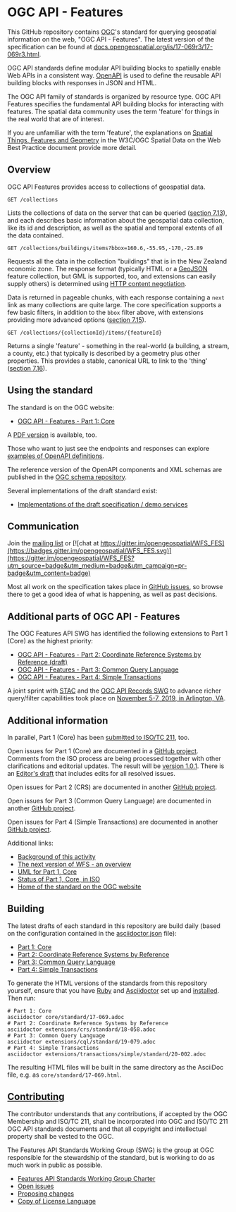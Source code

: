 # OGC API - Features

This GitHub repository contains [OGC](http://opengeospatial.org)'s
standard for querying geospatial information on the web, "OGC API - Features". The
latest version of the specification can be found at [docs.opengeospatial.org/is/17-069r3/17-069r3.html](http://docs.opengeospatial.org/is/17-069r3/17-069r3.html).

OGC API standards define modular API building blocks to spatially enable Web APIs
in a consistent way. [OpenAPI](http://openapis.org) is used to define the reusable
API building blocks with responses in JSON and HTML.

The OGC API family of standards is organized by resource type. OGC API Features
specifies the fundamental API building blocks for interacting with features.
The spatial data community uses the term 'feature' for things in the real world
that are of interest.

If you are unfamiliar with the term 'feature', the explanations on
[Spatial Things, Features and Geometry](https://www.w3.org/TR/sdw-bp/#spatial-things-features-and-geometry)
in the W3C/OGC Spatial Data on the Web Best Practice document provide more detail.

## Overview

OGC API Features provides access to collections of geospatial data.

```
GET /collections
```

Lists the collections of data on the server that can be queried ([section 7.13](http://docs.opengeospatial.org/is/17-069r3/17-069r3.html#_collections_)),
and each describes basic information about the geospatial data collection, like its id and description, as well as the
spatial and temporal extents of all the data contained.

```
GET /collections/buildings/items?bbox=160.6,-55.95,-170,-25.89
```

Requests all the data in the collection "buildings" that is in the New Zealand economic zone.
The response format (typically HTML or a [GeoJSON](http://geojson.org/) feature
collection, but GML is supported, too, and extensions can easily supply others) is determined using
[HTTP content negotiation](https://restfulapi.net/content-negotiation/).

Data is returned in pageable chunks, with each response containing a `next` link
as many collections are quite large. The core specification supports a few basic filters, in
addition to the `bbox` filter above, with extensions providing more advanced options
([section 7.15](http://docs.opengeospatial.org/is/17-069r3/17-069r3.html#_items_)).

```
GET /collections/{collectionId}/items/{featureId}
```

Returns a single 'feature' - something in the real-world (a building,
a stream, a county, etc.) that typically is described by a geometry plus other properties.
This provides a stable, canonical URL to link to the 'thing'
([section 7.16](http://docs.opengeospatial.org/is/17-069r3/17-069r3.html#_feature_)).

## Using the standard

The standard is on the OGC website:

* [OGC API - Features - Part 1: Core](http://docs.opengeospatial.org/is/17-069r3/17-069r3.html)

A [PDF version](http://docs.opengeospatial.org/is/17-069r3/17-069r3.pdf) is available, too.

Those who want to just see the endpoints and responses can explore [examples of
OpenAPI definitions](https://github.com/opengeospatial/ogcapi-features/tree/master/core/examples/openapi).

The reference version of the OpenAPI components and XML schemas are published
in the [OGC schema repository](http://schemas.opengis.net/ogcapi/features/).

Several implementations of the draft standard exist:

* [Implementations of the draft specification / demo services](implementations.md)

## Communication

Join the [mailing list](https://lists.opengeospatial.org/mailman/listinfo/wfs-fes.swg) or [![chat at https://gitter.im/opengeospatial/WFS_FES](https://badges.gitter.im/opengeospatial/WFS_FES.svg)](https://gitter.im/opengeospatial/WFS_FES?utm_source=badge&utm_medium=badge&utm_campaign=pr-badge&utm_content=badge)

Most all work on the specification takes place in [GitHub issues](https://github.com/opengeospatial/ogcapi-features/issues),
so browse there to get a good idea of what is happening, as well as past decisions.

## Additional parts of OGC API - Features

The OGC Features API SWG has identified the following extensions to Part 1 (Core)
as the highest priority:

* [OGC API - Features - Part 2: Coordinate Reference Systems by Reference (draft)](http://docs.opengeospatial.org/DRAFTS/18-058.html)
* [OGC API - Features - Part 3: Common Query Language](http://docs.opengeospatial.org/DRAFTS/19-079.html)
* [OGC API - Features - Part 4: Simple Transactions](http://docs.opengeospatial.org/DRAFTS/20-002.html)

A joint sprint with [STAC](https://github.com/radiantearth/stac-spec) and the [OGC API Records SWG](https://github.com/opengeospatial/ogcapi-records) to advance richer query/filter capabilities took place on [November 5-7, 2019, in Arlington, VA](https://www.opengeospatial.org/pressroom/pressreleases/3074).

## Additional information

In parallel, Part 1 (Core) has been [submitted to ISO/TC 211](https://www.iso.org/standard/32586.html), too.

Open issues for Part 1 (Core) are documented in a [GitHub project](https://github.com/opengeospatial/ogcapi-features/projects/1). Comments from the ISO process are being processed together with other clarifications and editorial updates. The result will be [version 1.0.1](https://github.com/opengeospatial/ogcapi-features/milestone/4). There is an [Editor's draft](http://docs.opengeospatial.org/DRAFTS/17-069r4.html) that includes edits for all resolved issues.

Open issues for Part 2 (CRS) are documented in another [GitHub project](https://github.com/opengeospatial/ogcapi-features/projects/2).

Open issues for Part 3 (Common Query Language) are documented in another [GitHub project](https://github.com/opengeospatial/ogcapi-features/projects/4).

Open issues for Part 4 (Simple Transactions) are documented in another [GitHub project](https://github.com/opengeospatial/ogcapi-features/projects/3).

Additional links:

* [Background of this activity](background.md)
* [The next version of WFS - an overview](overview.md)
* [UML for Part 1, Core](uml/README.md)
* [Status of Part 1, Core, in ISO](https://www.iso.org/standard/32586.html)
* [Home of the standard on the OGC website](https://www.opengeospatial.org/standards/ogcapi-features)

## Building

The latest drafts of each standard in this repository are build daily (based on the configuration contained in the [asciidoctor.json](https://github.com/opengeospatial/ogcapi-features/blob/master/asciidoctor.json) file):

* [Part 1: Core](http://docs.opengeospatial.org/DRAFTS/17-069r4.html)
* [Part 2: Coordinate Reference Systems by Reference](http://docs.opengeospatial.org/DRAFTS/18-058.html)
* [Part 3: Common Query Language](http://docs.opengeospatial.org/DRAFTS/19-079.html)
* [Part 4: Simple Transactions](http://docs.opengeospatial.org/DRAFTS/20-002.html)

To generate the HTML versions of the standards from this repository yourself, ensure that you have [Ruby](https://www.ruby-lang.org/en/) and
[Asciidoctor](https://asciidoctor.org/) set up and [installed](https://asciidoctor.org/docs/#get-started-with-asciidoctor).
Then run:

```
# Part 1: Core
asciidoctor core/standard/17-069.adoc
# Part 2: Coordinate Reference Systems by Reference
asciidoctor extensions/crs/standard/18-058.adoc
# Part 3: Common Query Language
asciidoctor extensions/cql/standard/19-079.adoc
# Part 4: Simple Transactions
asciidoctor extensions/transactions/simple/standard/20-002.adoc
```

The resulting HTML files will be built in the same directory as the AsciiDoc file, e.g. as `core/standard/17-069.html`.

## [Contributing](CONTRIBUTING.md)

The contributor understands that any contributions, if accepted by the OGC Membership and ISO/TC 211, shall be incorporated into OGC and ISO/TC 211 OGC API standards documents and that all copyright and intellectual property shall be vested to the OGC.

The Features API Standards Working Group (SWG) is the group at OGC responsible for the stewardship of the standard, but is working to do as much work in public as possible.

* [Features API Standards Working Group Charter](CHARTER.adoc)
* [Open issues](https://github.com/opengeospatial/ogcapi-features/issues)
* [Proposing changes](https://github.com/opengeospatial/ogcapi-features/wiki/Propose-a-change-to-a-draft-of-a-specification-document)
* [Copy of License Language](https://raw.githubusercontent.com/opengeospatial/ogcapi-features/master/LICENSE)
